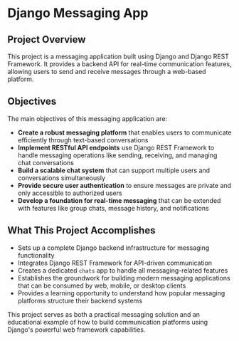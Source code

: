 # Django Messaging App

## Project Overview

This project is a messaging application built using Django and Django REST Framework. It provides a backend API for real-time communication features, allowing users to send and receive messages through a web-based platform.

## Objectives

The main objectives of this messaging application are:

- **Create a robust messaging platform** that enables users to communicate efficiently through text-based conversations
- **Implement RESTful API endpoints** use Django REST Framework to handle messaging operations like sending, receiving, and managing chat conversations  
- **Build a scalable chat system** that can support multiple users and conversations simultaneously
- **Provide secure user authentication** to ensure messages are private and only accessible to authorized users
- **Develop a foundation for real-time messaging** that can be extended with features like group chats, message history, and notifications

## What This Project Accomplishes

- Sets up a complete Django backend infrastructure for messaging functionality
- Integrates Django REST Framework for API-driven communication
- Creates a dedicated `chats` app to handle all messaging-related features
- Establishes the groundwork for building modern messaging applications that can be consumed by web, mobile, or desktop clients
- Provides a learning opportunity to understand how popular messaging platforms structure their backend systems

This project serves as both a practical messaging solution and an educational example of how to build communication platforms using Django's powerful web framework capabilities.
